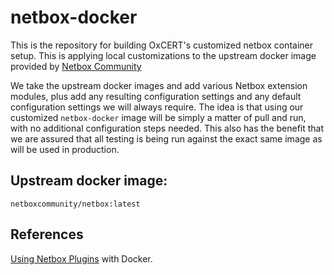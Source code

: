 # netbox-docker

This is the repository for building OxCERT's customized netbox
container setup. This is applying local customizations to the
upstream docker image provided by [Netbox
Community](https://github.com/netbox-community/netbox-docker)

We take the upstream docker images and add various Netbox extension
modules, plus add any resulting configuration settings and any default
configuration settings we will always require. The idea is that using
our customized `netbox-docker` image will be simply a matter of pull
and run, with no additional configuration steps needed. This also has
the benefit that we are assured that all testing is being run against
the exact same image as will be used in production.

## Upstream docker image:

```
netboxcommunity/netbox:latest
```

## References

[Using Netbox Plugins](https://github.com/netbox-community/netbox-docker/wiki/Using-Netbox-Plugins) with Docker.
